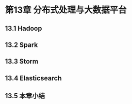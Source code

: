 # 第13章 分布式处理与大数据平台

## 13.1 Hadoop


## 13.2 Spark


## 13.3 Storm


## 13.4 Elasticsearch


## 13.5 本章小结


